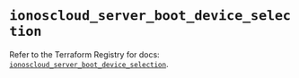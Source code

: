 # `ionoscloud_server_boot_device_selection`

Refer to the Terraform Registry for docs: [`ionoscloud_server_boot_device_selection`](https://registry.terraform.io/providers/ionos-cloud/ionoscloud/6.7.2/docs/resources/server_boot_device_selection).
